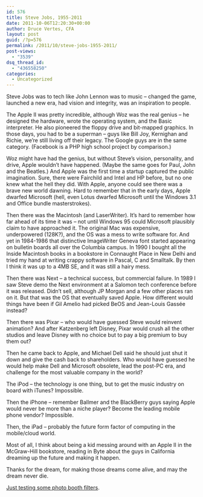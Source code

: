 ```yaml
---
id: 576
title: Steve Jobs, 1955-2011
date: 2011-10-06T12:20:30+00:00
author: Druce Vertes, CFA
layout: post
guid: /?p=576
permalink: /2011/10/steve-jobs-1955-2011/
post-views:
  - "3539"
dsq_thread_id:
  - "436558250"
categories:
  - Uncategorized
---
```

Steve Jobs was to tech like John Lennon was to music &#8211; changed the game, launched a new era, had vision and integrity, was an inspiration to people.  
<!--more-->

  
The Apple II was pretty incredible, although Woz was the real genius &#8211; he designed the hardware, wrote the operating system, and the Basic interpreter. He also pioneered the floppy drive and bit-mapped graphics. In those days, you had to be a superman &#8211; guys like Bill Joy, Kernighan and Richie, we&#8217;re still living off their legacy. The Google guys are in the same category. (Facebook is a PHP high school project by comparison.) 

Woz might have had the genius, but without Steve&#8217;s vision, personality, and drive, Apple wouldn&#8217;t have happened. (Maybe the same goes for Paul, John and the Beatles.) And Apple was the first time a startup captured the public imagination. Sure, there were Fairchild and Intel and HP before, but no one knew what the hell they did. With Apple, anyone could see there was a brave new world dawning. Hard to remember that in the early days, Apple dwarfed Microsoft (hell, even Lotus dwarfed Microsoft until the Windows 3.1 and Office bundle masterstrokes).

Then there was the Macintosh (and LaserWriter). It&#8217;s hard to remember how far ahead of its time it was &#8211; not until Windows 95 could Microsoft plausibly claim to have approached it. The original Mac was expensive, underpowered (128K?), and the OS was a mess to write software for. And yet in 1984-1986 that distinctive ImageWriter Geneva font started appearing on bulletin boards all over the Columbia campus. In 1990 I bought all the Inside Macintosh books in a bookstore in Connaught Place in New Delhi and tried my hand at writing crappy software in Pascal, C and Smalltalk. By then I think it was up to a 4MB SE, and it was still a hairy mess.

Then there was Next &#8211; a technical success, but commercial failure. In 1989 I saw Steve demo the Next environment at a Salomon tech conference before it was released. Didn&#8217;t sell, although JP Morgan and a few other places ran on it. But that was the OS that eventually saved Apple. How different would things have been if Gil Amelio had picked BeOS and Jean-Louis Gass&eacute;e instead? 

Then there was Pixar &#8211; who would have guessed Steve would reinvent animation? And after Katzenberg left Disney, Pixar would crush all the other studios and leave Disney with no choice but to pay a big premium to buy them out?

Then he came back to Apple, and Michael Dell said he should just shut it down and give the cash back to shareholders. Who would have guessed he would help make Dell and Microsoft obsolete, lead the post-PC era, and challenge for the most valuable company in the world?

The iPod &#8211; the technology is one thing, but to get the music industry on board with iTunes? Impossible.

Then the iPhone &#8211; remember Ballmer and the BlackBerry guys saying Apple would never be more than a niche player? Become the leading mobile phone vendor? Impossible.

Then, the iPad &#8211; probably the future form factor of computing in the mobile/cloud world.

Most of all, I think about being a kid messing around with an Apple II in the McGraw-Hill bookstore, reading in Byte about the guys in California dreaming up the future and making it happen.

Thanks for the dream, for making those dreams come alive, and may the dream never die.

[Just testing some photo booth filters](http://i.imgur.com/2MWUm.jpg).
